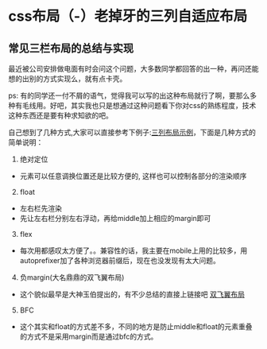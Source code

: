 # css布局（-）老掉牙的三列自适应布局

## 常见三栏布局的总结与实现

最近被公司安排做电面有时会问这个问题，大多数同学都回答的出一种，再问还能想的出别的方式实现么，就有点卡壳。

ps: 有的同学还一付不屑的语气，觉得我可以写的出这种布局就行了啊，要那么多种有毛线用。好吧，其实我也只是想通过这种问题看下你对css的熟练程度，技术这种东西还是要有种求知欲的吧。

自己想到了几种方式,大家可以直接参考下例子:[三列布局示例](https://github.com/AndreGeng/practice-css-layout/tree/master/3column-layout)，下面是几种方式的简单说明：
1. 绝对定位

  * 元素可以任意调换位置还是比较方便的, 这样也可以控制各部分的渲染顺序
2. float

  * 左右栏先渲染
  * 先让左右栏分别左右浮动，再给middle加上相应的margin即可
3. flex

  * 每次用都感叹太方便了。。兼容性的话，我主要在mobile上用的比较多，用autoprefixer加了各种浏览器前缀后，现在也没发现有太大问题。
4. 负margin(大名鼎鼎的双飞翼布局)
  * 这个貌似最早是大神玉伯提出的，有不少总结的直接上链接吧
  [双飞翼布局](http://www.cnblogs.com/front-end/archive/2012/08/29/zq_0406.html)
5. BFC

  * 这个其实和float的方式差不多，不同的地方是防止middle和float的元素重叠的方式不是采用margin而是通过bfc的方式。

